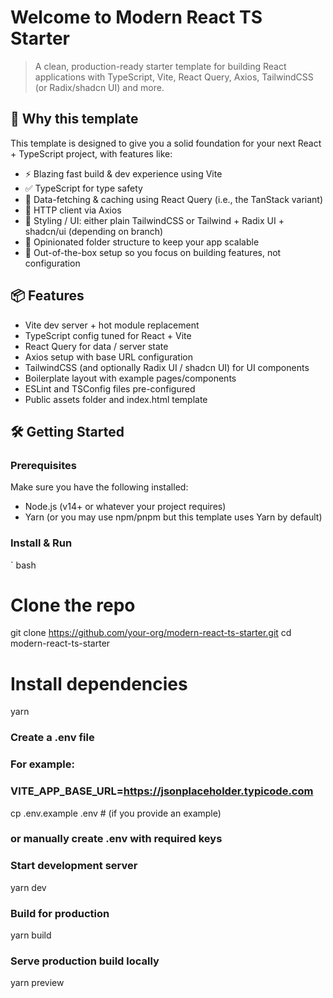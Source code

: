 # Welcome to Modern React TS Starter

> A clean, production-ready starter template for building React applications with TypeScript, Vite, React Query, Axios, TailwindCSS (or Radix/shadcn UI) and more.

## 🚀 Why this template  
This template is designed to give you a solid foundation for your next React + TypeScript project, with features like:  
- ⚡️ Blazing fast build & dev experience using Vite  
- ✅ TypeScript for type safety  
- 🧠 Data-fetching & caching using React Query (i.e., the TanStack variant)  
- 🔌 HTTP client via Axios  
- 🎨 Styling / UI: either plain TailwindCSS or Tailwind + Radix UI + shadcn/ui (depending on branch)  
- 📁 Opinionated folder structure to keep your app scalable  
- 🧪 Out-of-the-box setup so you focus on building features, not configuration  

## 📦 Features  
- Vite dev server + hot module replacement  
- TypeScript config tuned for React + Vite  
- React Query for data / server state  
- Axios setup with base URL configuration  
- TailwindCSS (and optionally Radix UI / shadcn UI) for UI components  
- Boilerplate layout with example pages/components  
- ESLint and TSConfig files pre-configured  
- Public assets folder and index.html template  

## 🛠️ Getting Started  
### Prerequisites  
Make sure you have the following installed:  
- Node.js (v14+ or whatever your project requires)  
- Yarn (or you may use npm/pnpm but this template uses Yarn by default)  

### Install & Run  
` bash
# Clone the repo
git clone https://github.com/your-org/modern-react-ts-starter.git
cd modern-react-ts-starter

# Install dependencies
yarn

### Create a .env file
### For example:
### VITE_APP_BASE_URL=https://jsonplaceholder.typicode.com

cp .env.example .env        # (if you provide an example)
### or manually create .env with required keys

### Start development server
yarn dev

### Build for production
yarn build

### Serve production build locally
yarn preview
